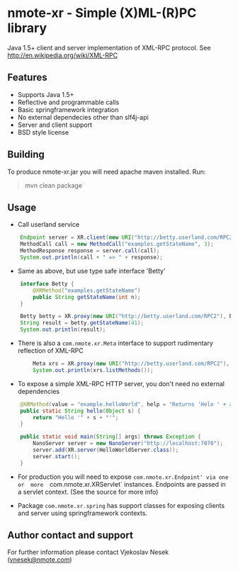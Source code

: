 nmote-xr - Simple (X)ML-(R)PC library
=====================================

Java 1.5+ client and server implementation of XML-RPC protocol.
See http://en.wikipedia.org/wiki/XML-RPC

Features
--------
* Supports Java 1.5+
* Reflective and programmable calls
* Basic springframework integration
* No external dependecies other than slf4j-api
* Server and client support
* BSD style license

Building
--------
To produce nmote-xr.jar you will need apache maven installed. Run:

> mvn clean package

Usage
-----

* Call userland service

```java
	Endpoint server = XR.client(new URI("http://betty.userland.com/RPC2"));
	MethodCall call = new MethodCall("examples.getStateName", 3);
	MethodResponse response = server.call(call);
	System.out.println(call + " => " + response);
```

* Same as above, but use type safe interface 'Betty'

```java
	interface Betty {
		@XRMethod("examples.getStateName")
		public String getStateName(int n);
	}

	Betty betty = XR.proxy(new URI("http://betty.userland.com/RPC2"), Betty.class);
	String result = betty.getStateName(41);
	System.out.println(result);
```

* There is also a `com.nmote.xr.Meta` interface to support rudimentary reflection of XML-RPC

```java
		Meta xrs = XR.proxy(new URI("http://betty.userland.com/RPC2"), Meta.class);
		System.out.println(xrs.listMethods());
```

* To expose a simple XML-RPC HTTP server, you don't need no external dependencies

```java
	@XRMethod(value = "example.helloWorld", help = "Returns 'Helo ' + argument")
	public static String hello(Object s) {
		return "Hello '" + s + "'";
	}

	public static void main(String[] args) throws Exception {
		NanoServer server = new NanoServer("http://localhost:7070");
		server.add(XR.server(HelloWorldServer.class));
		server.start();
	}
```

* For production you will need to expose `com.nmote.xr.Endpoint' via one or  more 
  `com.nmote.xr.XRServlet` instances. Endpoints are passed in a servlet context.
  (See the source for more info)
  
* Package `com.nmote.xr.spring` has support classes for exposing clients and
  server using springframework contexts.
  

Author contact and support
--------------------------

For further information please contact
Vjekoslav Nesek (vnesek@nmote.com)
